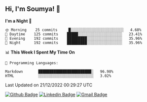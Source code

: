 ## Hi, I'm Soumya! 👋

<!--START_SECTION:waka-->
**I'm a Night 🦉** 

```text
🌞 Morning    25 commits     █░░░░░░░░░░░░░░░░░░░░░░░░   4.68% 
🌆 Daytime    125 commits    █████░░░░░░░░░░░░░░░░░░░░   23.41% 
🌃 Evening    192 commits    █████████░░░░░░░░░░░░░░░░   35.96% 
🌙 Night      192 commits    █████████░░░░░░░░░░░░░░░░   35.96%

```


📊 **This Week I Spent My Time On** 

```text
💬 Programming Languages: 

Markdown       ████████████████████████░   96.98% 
HTML           ░░░░░░░░░░░░░░░░░░░░░░░░░   3.02%
```


 Last Updated on 21/12/2022 00:29:27 UTC
<!--END_SECTION:waka-->

[![Github Badge](https://img.shields.io/badge/-rubyruins-grey?style=for-the-badge&logo=github&logoColor=white&link=https://github.com/rubyruins/)](https://www.github.com/rubyruins/) 
[![Linkedin Badge](https://img.shields.io/badge/-Soumya%20Parekh-0072b1?style=for-the-badge&logo=Linkedin&logoColor=white&link=https://www.linkedin.com/in/Soumya-Parekh/)](https://www.linkedin.com/in/Soumya-Parekh/) 
[![Gmail Badge](https://img.shields.io/badge/-soumyaparekh.me@gmail.com-c14438?style=for-the-badge&logo=Gmail&logoColor=white&link=mailto:soumyaparekh.me@gmail.com)](mailto:soumyaparekh.me@gmail.com) 
